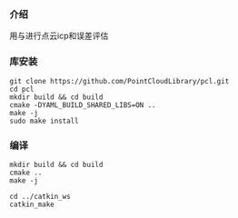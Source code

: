 ### 介绍
用与进行点云icp和误差评估

### 库安装
```
git clone https://github.com/PointCloudLibrary/pcl.git
cd pcl
mkdir build && cd build
cmake -DYAML_BUILD_SHARED_LIBS=ON ..
make -j
sudo make install

```


### 编译
```
mkdir build && cd build
cmake ..
make -j

cd ../catkin_ws
catkin_make
```